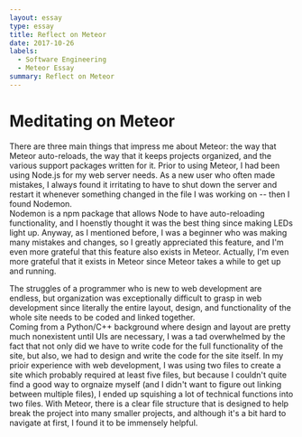 ```yaml
---
layout: essay
type: essay
title: Reflect on Meteor
date: 2017-10-26
labels:
  - Software Engineering
  - Meteor Essay
summary: Reflect on Meteor
---
```


# Meditating on Meteor

There are three main things that impress me about Meteor: the way that Meteor auto-reloads, the way that it keeps projects organized, and the various support packages written for it.
Prior to using Meteor, I had been using Node.js for my web server needs.  As a new user who often made mistakes, I always found it irritating to have to shut down the server and restart it whenever something changed in the file I was working on -- then I found Nodemon.  
Nodemon is a npm package that allows Node to have auto-reloading functionality, and I hoenstly thought it was the best thing since making LEDs light up.  Anyway, as I mentioned before, I was a beginner who was making many mistakes and changes, so I greatly appreciated this feature, and I'm even more grateful that this feature also exists in Meteor.  Actually, I'm even more grateful that it exists in Meteor since Meteor takes a while to get up and running.

The struggles of a programmer who is new to web development are endless, but organization was exceptionally difficult to grasp in web development since literally the entire layout, design, and functionality of the whole site needs to be coded and linked together.  
Coming from a Python/C++ background where design and layout are pretty much nonexistent until UIs are necessary, I was a tad overwhelmed by the fact that not only did we have to write code for the full functionality of the site, but also, we had to design and write the code for the site itself.
In my prioir experience with web development, I was using two files to create a site which probably required at least five files, but because I couldn't quite find a good way to orgnaize myself (and I didn't want to figure out linking between multiple files), I ended up squishing a lot of technical functions into two files.
With Meteor, there is a clear file structure that is designed to help break the project into many smaller projects, and although it's a bit hard to navigate at first, I found it to be immensely helpful.


